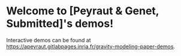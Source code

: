 # Welcome to [Peyraut & Genet, Submitted]'s demos!

Interactive demos can be found at https://apeyraut.gitlabpages.inria.fr/gravity-modeling-paper-demos.